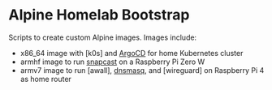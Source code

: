 # Alpine Homelab Bootstrap

Scripts to create custom Alpine images.  Images include:

* x86_64 image with [k0s] and [ArgoCD] for home Kubernetes cluster
* armhf image to run [snapcast] on a Raspberry Pi Zero W
* armv7 image to run [awall], [dnsmasq], and [wireguard] on Raspberry Pi 4 as home router

[argocd]: 
[awall]: 
[dnsmasq]: 
[k0s]: 
[snapcast]: 
[wireguard]: 
